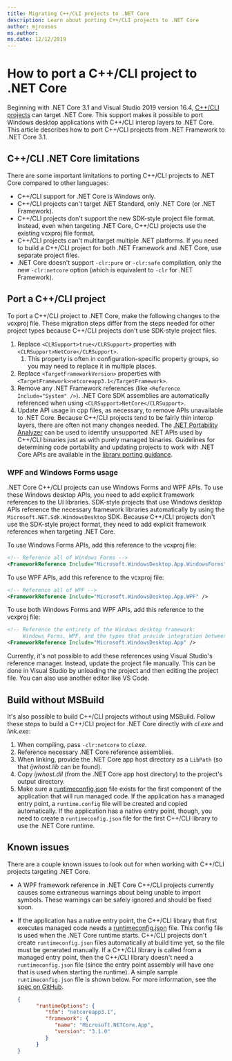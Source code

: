 ```yaml
---
title: Migrating C++/CLI projects to .NET Core
description: Learn about porting C++/CLI projects to .NET Core
author: mjrousos
ms.author: 
ms.date: 12/12/2019
---
```


# How to port a C++/CLI project to .NET Core

Beginning with .NET Core 3.1 and Visual Studio 2019 version 16.4, [C++/CLI projects](https://docs.microsoft.com/cpp/dotnet/dotnet-programming-with-cpp-cli-visual-cpp) can target .NET Core. This support makes it possible to port Windows desktop applications with C++/CLI interop layers to .NET Core. This article describes how to port C++/CLI projects from .NET Framework to .NET Core 3.1.

## C++/CLI .NET Core limitations

There are some important limitations to porting C++/CLI projects to .NET Core compared to other languages:

* C++/CLI support for .NET Core is Windows only.
* C++/CLI projects can't target .NET Standard, only .NET Core (or .NET Framework).
* C++/CLI projects don't support the new SDK-style project file format. Instead, even when targeting .NET Core, C++/CLI projects use the existing vcxproj file format.
* C++/CLI projects can't multitarget multiple .NET platforms. If you need to build a C++/CLI project for both .NET Framework and .NET Core, use separate project files.
* .NET Core doesn't support `-clr:pure` or `-clr:safe` compilation, only the new `-clr:netcore` option (which is equivalent to `-clr` for .NET Framework).

## Port a C++/CLI project

To port a C++/CLI project to .NET Core, make the following changes to the vcxproj file. These migration steps differ from the steps needed for other project types because C++/CLI projects don't use SDK-style project files.

1. Replace `<CLRSupport>true</CLRSupport>` properties with `<CLRSupport>NetCore</CLRSupport>`.
    1. This property is often in configuration-specific property groups, so you may need to replace it in multiple places.
2. Replace `<TargetFrameworkVersion>` properties with `<TargetFramework>netcoreapp3.1</TargetFramework>`.
3. Remove any .NET Framework references (like `<Reference Include="System" />`). .NET Core SDK assemblies are automatically referenced when using `<CLRSupport>NetCore</CLRSupport>`.
4. Update API usage in cpp files, as necessary, to remove APIs unavailable to .NET Core. Because C++/CLI projects tend to be fairly thin interop layers, there are often not many changes needed. The [.NET Portability Analyzer](https://docs.microsoft.com/dotnet/standard/analyzers/portability-analyzer) can be used to identify unsupported .NET APIs used by C++/CLI binaries just as with purely managed binaries. Guidelines for determining code portability and updating projects to work with .NET Core APIs are available in the [library porting guidance](./libraries.md#determining-the-portability-of-your-code).

### WPF and Windows Forms usage

.NET Core C++/CLI projects can use Windows Forms and WPF APIs. To use these Windows desktop APIs, you need to add explicit framework references to the UI libraries. SDK-style projects that use Windows desktop APIs reference the necessary framework libraries automatically by using the `Microsoft.NET.Sdk.WindowsDesktop` SDK. Because C++/CLI projects don't use the SDK-style project format, they need to add explicit framework references when targeting .NET Core.

To use Windows Forms APIs, add this reference to the vcxproj file:

```xml
<!-- Reference all of Windows Forms -->
<FrameworkReference Include="Microsoft.WindowsDesktop.App.WindowsForms" />
```

To use WPF APIs, add this reference to the vcxproj file:

```xml
<!-- Reference all of WPF -->
<FrameworkReference Include="Microsoft.WindowsDesktop.App.WPF" />
```

To use both Windows Forms and WPF APIs, add this reference to the vcxproj file:

```xml
<!-- Reference the entirety of the Windows desktop framework:
     Windows Forms, WPF, and the types that provide integration between them -->
<FrameworkReference Include="Microsoft.WindowsDesktop.App" />
```

Currently, it's not possible to add these references using Visual Studio's reference manager. Instead, update the project file manually. This can be done in Visual Studio by unloading the project and then editing the project file. You can also use another editor like VS Code.

## Build without MSBuild

It's also possible to build C++/CLI projects without using MSBuild. Follow these steps to build a C++/CLI project for .NET Core directly with *cl.exe* and *link.exe*:

1. When compiling, pass `-clr:netcore` to *cl.exe*.
2. Reference necessary .NET Core reference assemblies.
3. When linking, provide the .NET Core app host directory as a `LibPath` (so that *ijwhost.lib* can be found).
4. Copy *ijwhost.dll* (from the .NET Core app host directory) to the project's output directory.
5. Make sure a [runtimeconfig.json](https://github.com/dotnet/cli/blob/master/Documentation/specs/runtime-configuration-file.md) file exists for the first component of the application that will run managed code. If the application has a managed entry point, a `runtime.config` file will be created and copied automatically. If the application has a native entry point, though, you need to create a `runtimeconfig.json` file for the first C++/CLI library to use the .NET Core runtime.

## Known issues

There are a couple known issues to look out for when working with C++/CLI projects targeting .NET Core.

* A WPF framework reference in .NET Core C++/CLI projects currently causes some extraneous warnings about being unable to import symbols. These warnings can be safely ignored and should be fixed soon.
* If the application has a native entry point, the C++/CLI library that first executes managed code needs a [runtimeconfig.json](https://github.com/dotnet/cli/blob/master/Documentation/specs/runtime-configuration-file.md) file. This config file is used when the .NET Core runtime starts. C++/CLI projects don't create `runtimeconfig.json` files automatically at build time yet, so the file must be generated manually. If a C++/CLI library is called from a managed entry point, then the C++/CLI library doesn't need a `runtimeconfig.json` file (since the entry point assembly will have one that is used when starting the runtime). A simple sample `runtimeconfig.json` file is shown below. For more information, see the [spec on GitHub](https://github.com/dotnet/cli/blob/master/Documentation/specs/runtime-configuration-file.md).

    ```json
    {
          "runtimeOptions": {
             "tfm": "netcoreapp3.1",
             "framework": {
                "name": "Microsoft.NETCore.App",
                "version": "3.1.0"
             }
          }
    }
    ```
